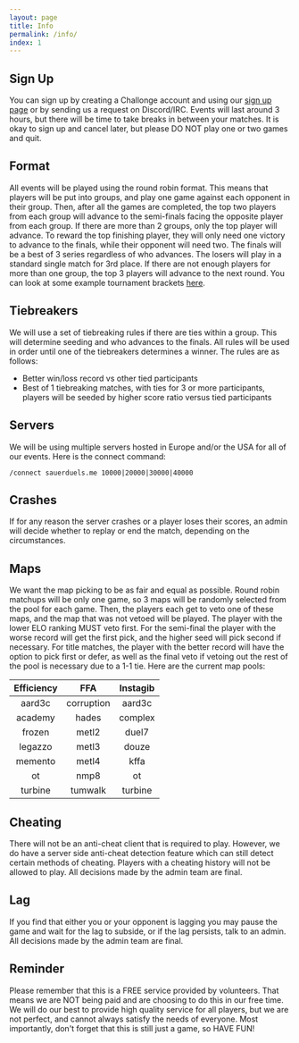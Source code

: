 ```yaml
---
layout: page
title: Info
permalink: /info/
index: 1
---
```


## Sign Up

You can sign up by creating a Challonge account and using our [sign up page](/sign-up/) or by sending us a request on Discord/IRC. Events will last around 3 hours, but there will be time to take breaks in between your matches. It is okay to sign up and cancel later, but please DO NOT play one or two games and quit.

## Format

All events will be played using the round robin format. This means that players will be put into groups, and play one game against each opponent in their group. Then, after all the games are completed, the top two players from each group will advance to the semi-finals facing the opposite player from each group. If there are more than 2 groups, only the top player will advance. To reward the top finishing player, they will only need one victory to advance to the finals, while their opponent will need two. The finals will be a best of 3 series regardless of who advances. The losers will play in a standard single match for 3rd place. If there are not enough players for more than one group, the top 3 players will advance to the next round. You can look at some example tournament brackets [here](http://sauerduels.challonge.com/).

## Tiebreakers

We will use a set of tiebreaking rules if there are ties within a group. This will determine seeding and who advances to the finals. All rules will be used in order until one of the tiebreakers determines a winner. The rules are as follows:

  * Better win/loss record vs other tied participants
  * Best of 1 tiebreaking matches, with ties for 3 or more participants, players will be seeded by higher score ratio versus tied participants

## Servers

We will be using multiple servers hosted in Europe and/or the USA for all of our events. Here is the connect command:

`/connect sauerduels.me 10000|20000|30000|40000`

## Crashes

If for any reason the server crashes or a player loses their scores, an admin will decide whether to replay or end the match, depending on the circumstances.

## Maps

We want the map picking to be as fair and equal as possible. Round robin matchups will be only one game, so 3 maps will be randomly selected from the pool for each game. Then, the players each get to veto one of these maps, and the map that was not vetoed will be played. The player with the lower ELO ranking MUST veto first. For the semi-final the player with the worse record will get the first pick, and the higher seed will pick second if necessary. For title matches, the player with the better record will have the option to pick first or defer, as well as the final veto if vetoing out the rest of the pool is necessary due to a 1-1 tie. Here are the current map pools:

| Efficiency | FFA | Instagib |
| :--------: | :-: | :------: |
| aard3c | corruption | aard3c |
| academy | hades | complex |
| frozen | metl2 | duel7 |
| legazzo | metl3 | douze |
| memento | metl4 | kffa |
| ot | nmp8 | ot |
| turbine | tumwalk | turbine |

## Cheating

There will not be an anti-cheat client that is required to play. However, we do have a server side anti-cheat detection feature which can still detect certain methods of cheating. Players with a cheating history will not be allowed to play. All decisions made by the admin team are final.

## Lag

If you find that either you or your opponent is lagging you may pause the game and wait for the lag to subside, or if the lag persists, talk to an admin. All decisions made by the admin team are final.

## Reminder

Please remember that this is a FREE service provided by volunteers. That means we are NOT being paid and are choosing to do this in our free time. We will do our best to provide high quality service for all players, but we are not perfect, and cannot always satisfy the needs of everyone. Most importantly, don't forget that this is still just a game, so HAVE FUN!
